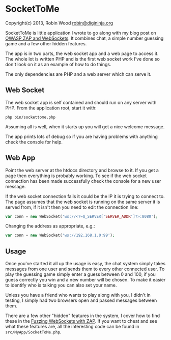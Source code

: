 # SocketToMe

Copyright(c) 2013, Robin Wood <robin@digininja.org>

SocketToMe is little application I wrote to go along with my blog post on [OWASP ZAP and WebSockets](https://digi.ninja/blog/zap_web_sockets.php). It combines chat, a simple number guessing game and a few other hidden features.

The app is in two parts, the web socket app and a web page to access it. The whole lot is written PHP and is the first web socket work I've done so don't look on it as an example of how to do things.

The only dependencies are PHP and a web server which can serve it.

## Web Socket

The web socket app is self contained and should run on any server with PHP. From the application root, start it with:

```
php bin/sockettome.php
```

Assuming all is well, when it starts up you will get a nice welcome message. 

The app prints lots of debug so if you are having problems with anything check the console for help.

## Web App

Point the web server at the htdocs directory and browse to it. If you get a page then everything is probably working. To see if the web socket connection has been made successfully check the console for a new user message.

If the web socket connection fails it could be the IP it is trying to connect to. The page assumes that the web socket is running on the same server it is served from, if it isn't then you need to edit the connection line:

```php
var conn = new WebSocket('ws://<?=$_SERVER['SERVER_ADDR']?>:8080');
```

Changing the address as appropriate, e.g.:

```php
var conn = new WebSocket('ws://192.168.1.0:99');
```

## Usage

Once you've started it all up the usage is easy, the chat system simply takes messages from one user and sends them to every other connected user. To play the guessing game simply enter a guess between 0 and 100, if you guess correctly you win and a new number will be chosen. To make it easier to identify who is talking you can also set your name.

Unless you have a friend who wants to play along with you, I didn't in testing, I simply had two browsers open and passed messages between them.

There are a few other "hidden" features in the system, I cover how to find these in the [Fuzzing WebSockets with ZAP](https://digi.ninja/blog/zap_fuzzing.php). If you want to cheat and see what these features are, all the interesting code can be found in
`src/MyApp/SocketToMe.php`.
